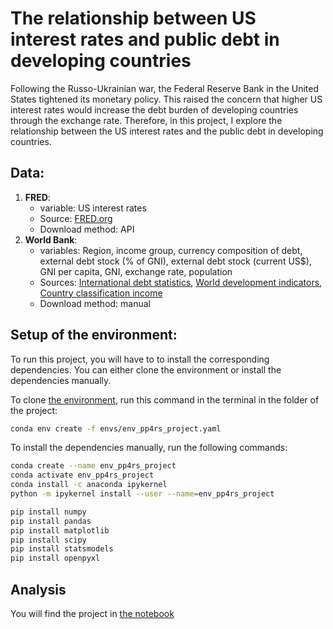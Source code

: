 # The relationship between US interest rates and public debt in developing countries

Following the Russo-Ukrainian war, the Federal Reserve Bank in the United States tightened its monetary policy. This raised the concern that higher US interest rates would increase the debt burden of developing countries through the exchange rate. Therefore, in this project, I explore the relationship between the US interest rates and the public debt in developing countries.

## Data:

1. **FRED**:
   - variable: US interest rates
   - Source: [FRED.org](https://fred.stlouisfed.org/series/FEDFUNDS)
   - Download method: API
2. **World Bank**:
   - variables: Region, income group, currency composition of debt, external debt stock (% of GNI), external debt stock (current US$), GNI per capita, GNI, exchange rate, population
   - Sources: [International debt statistics](https://databank.worldbank.org/source/international-debt-statistics#), [World development indicators](https://databank.worldbank.org/source/world-development-indicators), [Country classification income](https://blogs.worldbank.org/en/opendata/new-world-bank-group-country-classifications-income-level-fy24)
   - Download method: manual
  
## Setup of the environment:

To run this project, you will have to to install the corresponding dependencies. You can either clone the environment or install the dependencies manually.

To clone [the environment](envs/env_pp4rs_project.yaml), run this command in the terminal in the folder of the project:

```bash
conda env create -f envs/env_pp4rs_project.yaml
```

To install the dependencies manually, run the following commands:

```bash
conda create --name env_pp4rs_project
conda activate env_pp4rs_project
conda install -c anaconda ipykernel
python -m ipykernel install --user --name=env_pp4rs_project

pip install numpy
pip install pandas
pip install matplotlib
pip install scipy
pip install statsmodels
pip install openpyxl
```

## Analysis

You will find the project in [the notebook](https://github.com/maude04/pp4rs_project/blob/main/src/project_programming.ipynb)


